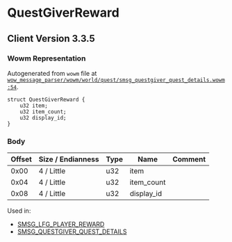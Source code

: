 # QuestGiverReward

## Client Version 3.3.5

### Wowm Representation

Autogenerated from `wowm` file at [`wow_message_parser/wowm/world/quest/smsg_questgiver_quest_details.wowm:54`](https://github.com/gtker/wow_messages/tree/main/wow_message_parser/wowm/world/quest/smsg_questgiver_quest_details.wowm#L54).
```rust,ignore
struct QuestGiverReward {
    u32 item;
    u32 item_count;
    u32 display_id;
}
```
### Body

| Offset | Size / Endianness | Type | Name | Comment |
| ------ | ----------------- | ---- | ---- | ------- |
| 0x00 | 4 / Little | u32 | item |  |
| 0x04 | 4 / Little | u32 | item_count |  |
| 0x08 | 4 / Little | u32 | display_id |  |


Used in:
* [SMSG_LFG_PLAYER_REWARD](smsg_lfg_player_reward.md)
* [SMSG_QUESTGIVER_QUEST_DETAILS](smsg_questgiver_quest_details.md)

